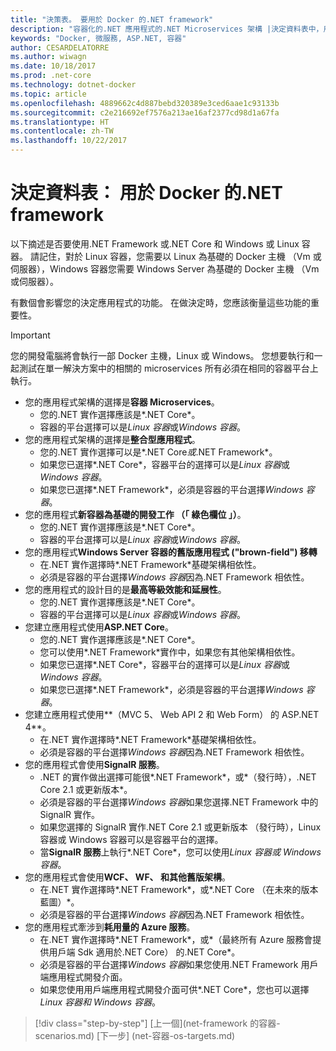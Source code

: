 ```yaml
---
title: "決策表。 要用於 Docker 的.NET framework"
description: "容器化的.NET 應用程式的.NET Microservices 架構 |決定資料表中，用於 Docker 的.NET framework"
keywords: "Docker, 微服務, ASP.NET, 容器"
author: CESARDELATORRE
ms.author: wiwagn
ms.date: 10/18/2017
ms.prod: .net-core
ms.technology: dotnet-docker
ms.topic: article
ms.openlocfilehash: 4889662c4d887bebd320389e3ced6aae1c93133b
ms.sourcegitcommit: c2e216692ef7576a213ae16af2377cd98d1a67fa
ms.translationtype: HT
ms.contentlocale: zh-TW
ms.lasthandoff: 10/22/2017
---
```

# <a name="decision-table-net-frameworks-to-use-for-docker"></a>決定資料表： 用於 Docker 的.NET framework

以下摘述是否要使用.NET Framework 或.NET Core 和 Windows 或 Linux 容器。 請記住，對於 Linux 容器，您需要以 Linux 為基礎的 Docker 主機 （Vm 或伺服器），Windows 容器您需要 Windows Server 為基礎的 Docker 主機 （Vm 或伺服器）。

有數個會影響您的決定應用程式的功能。 在做決定時，您應該衡量這些功能的重要性。

> [!IMPORTANT]
> 您的開發電腦將會執行一部 Docker 主機，Linux 或 Windows。 您想要執行和一起測試在單一解決方案中的相關的 microservices 所有必須在相同的容器平台上執行。

* 您的應用程式架構的選擇是**容器 Microservices**。
    - 您的.NET 實作選擇應該是*.NET Core*。
    - 容器的平台選擇可以是*Linux 容器*或*Windows 容器*。
* 您的應用程式架構的選擇是**整合型應用程式**。
    - 您的.NET 實作選擇可以是*.NET Core*或*.NET Framework*。
    - 如果您已選擇*.NET Core*，容器平台的選擇可以是*Linux 容器*或*Windows 容器*。
    - 如果您已選擇*.NET Framework*，必須是容器的平台選擇*Windows 容器*。
* 您的應用程式**新容器為基礎的開發工作 （「 綠色欄位 」）**。
    - 您的.NET 實作選擇應該是*.NET Core*。
    - 容器的平台選擇可以是*Linux 容器*或*Windows 容器*。
* 您的應用程式**Windows Server 容器的舊版應用程式 ("brown-field") 移轉**
    - 在.NET 實作選擇時*.NET Framework*基礎架構相依性。
    - 必須是容器的平台選擇*Windows 容器*因為.NET Framework 相依性。
* 您的應用程式的設計目的是**最高等級效能和延展性**。
    - 您的.NET 實作選擇應該是*.NET Core*。
    - 容器的平台選擇可以是*Linux 容器*或*Windows 容器*。
* 您建立應用程式使用**ASP.NET Core**。
    - 您的.NET 實作選擇應該是*.NET Core*。
    - 您可以使用*.NET Framework*實作中，如果您有其他架構相依性。
    - 如果您已選擇*.NET Core*，容器平台的選擇可以是*Linux 容器*或*Windows 容器*。
    - 如果您已選擇*.NET Framework*，必須是容器的平台選擇*Windows 容器*。
* 您建立應用程式使用**（MVC 5、 Web API 2 和 Web Form） 的 ASP.NET 4**。
    - 在.NET 實作選擇時*.NET Framework*基礎架構相依性。
    - 必須是容器的平台選擇*Windows 容器*因為.NET Framework 相依性。
* 您的應用程式會使用**SignalR 服務**。
    - .NET 的實作做出選擇可能很*.NET Framework*，或*（發行時），.NET Core 2.1 或更新版本*。
    - 必須是容器的平台選擇*Windows 容器*如果您選擇.NET Framework 中的 SignalR 實作。
    - 如果您選擇的 SignalR 實作.NET Core 2.1 或更新版本 （發行時），Linux 容器或 Windows 容器可以是容器平台的選擇。  
    - 當**SignalR 服務**上執行*.NET Core*，您可以使用*Linux 容器或 Windows 容器*。
* 您的應用程式會使用**WCF、 WF、 和其他舊版架構**。
    - 在.NET 實作選擇時*.NET Framework*，或*.NET Core （在未來的版本藍圖）*。
    - 必須是容器的平台選擇*Windows 容器*因為.NET Framework 相依性。
* 您的應用程式牽涉到**耗用量的 Azure 服務**。
    - 在.NET 實作選擇時*.NET Framework*，或*（最終所有 Azure 服務會提供用戶端 Sdk 適用於.NET Core） 的.NET Core*。
    - 必須是容器的平台選擇*Windows 容器*如果您使用.NET Framework 用戶端應用程式開發介面。
    - 如果您使用用戶端應用程式開發介面可供*.NET Core*，您也可以選擇*Linux 容器和 Windows 容器*。

>[!div class="step-by-step"]
[上一個](net-framework 的容器-scenarios.md) [下一步] (net-容器-os-targets.md)
